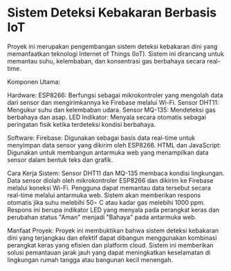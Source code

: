 # Sistem Deteksi Kebakaran Berbasis IoT
Proyek ini merupakan pengembangan sistem deteksi kebakaran dini yang memanfaatkan teknologi Internet of Things (IoT). Sistem ini dirancang untuk memantau suhu, kelembaban, dan konsentrasi gas berbahaya secara real-time.

Komponen Utama:

Hardware:
ESP8266: Berfungsi sebagai mikrokontroler yang mengolah data dari sensor dan mengirimkannya ke Firebase melalui Wi-Fi.
Sensor DHT11: Mengukur suhu dan kelembaban udara.
Sensor MQ-135: Mendeteksi gas berbahaya dan asap.
LED Indikator: Menyala secara otomatis sebagai peringatan fisik ketika terdeteksi kondisi berbahaya.

Software:
Firebase: Digunakan sebagai basis data real-time untuk menyimpan data sensor yang dikirim oleh ESP8266.
HTML dan JavaScript: Digunakan untuk membangun antarmuka web yang menampilkan data sensor dalam bentuk teks dan grafik.

Cara Kerja Sistem:
Sensor DHT11 dan MQ-135 membaca kondisi lingkungan.
Data sensor diolah oleh mikrokontroler ESP8266 dan dikirim ke Firebase melalui koneksi Wi-Fi.
Pengguna dapat memantau data tersebut secara 
real-time melalui antarmuka web.
Sistem akan memberikan respons otomatis jika suhu melebihi 50∘ C atau kadar gas melebihi 1000 ppm. Respons ini berupa indikator LED yang menyala pada perangkat keras dan perubahan status "Aman" menjadi "Bahaya" pada antarmuka web.

Manfaat Proyek:
Proyek ini membuktikan bahwa sistem deteksi kebakaran dini yang terjangkau dan efektif dapat dibangun menggunakan kombinasi perangkat keras yang efisien dan platform cloud. Sistem ini memberikan solusi pemantauan jarak jauh yang dapat meningkatkan keselamatan di lingkungan rumah tangga atau bangunan kecil menengah.
